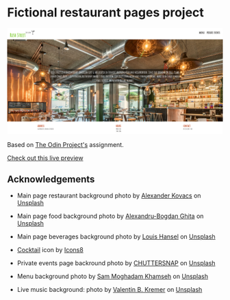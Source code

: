 # Fictional restaurant pages project

![Fictional restaurant pages project](./src/images/preview-image.png)

Based on [The Odin Project's](https://www.theodinproject.com/lessons/node-path-javascript-restaurant-page) assignment.

[Check out this live preview](https://nskills-lab.github.io/restaurant-page/)

## Acknowledgements

- Main page restaurant background photo by <a href="https://unsplash.com/@ajk_th?utm_source=unsplash&utm_medium=referral&utm_content=creditCopyText">Alexander Kovacs</a> on <a href="https://unsplash.com/s/photos/restaurant-interior?utm_source=unsplash&utm_medium=referral&utm_content=creditCopyText">Unsplash</a>

- Main page food background photo by <a href="https://unsplash.com/@bogzilla?utm_source=unsplash&utm_medium=referral&utm_content=creditCopyText">Alexandru-Bogdan Ghita</a> on <a href="https://unsplash.com/s/photos/restaurant-food?utm_source=unsplash&utm_medium=referral&utm_content=creditCopyText">Unsplash</a>

- Main page beverages background photo by <a href="https://unsplash.com/es/@louishansel?utm_source=unsplash&utm_medium=referral&utm_content=creditCopyText">Louis Hansel</a> on <a href="https://unsplash.com/s/photos/restaurant-beverages?utm_source=unsplash&utm_medium=referral&utm_content=creditCopyText">Unsplash</a>

- <a target="_blank" href="https://icons8.com/icon/oyu04mtRGNfE/cocktail">Cocktail</a> icon by <a target="_blank" href="https://icons8.com">Icons8</a>

- Private events page backround photo by <a href="https://unsplash.com/@chuttersnap?utm_source=unsplash&utm_medium=referral&utm_content=creditCopyText">CHUTTERSNAP</a> on <a href="https://unsplash.com/s/photos/banquet?utm_source=unsplash&utm_medium=referral&utm_content=creditCopyText">Unsplash</a>

- Menu background photo by <a href="https://unsplash.com/@sammoqadam?utm_source=unsplash&utm_medium=referral&utm_content=creditCopyText">Sam Moghadam Khamseh</a> on <a href="https://unsplash.com/s/photos/food-menu?utm_source=unsplash&utm_medium=referral&utm_content=creditCopyText">Unsplash</a>

- Live music background: photo by <a href="https://unsplash.com/@vbk_media?utm_source=unsplash&utm_medium=referral&utm_content=creditCopyText">Valentin B. Kremer</a> on <a href="https://unsplash.com/s/photos/restaurant-music?utm_source=unsplash&utm_medium=referral&utm_content=creditCopyText">Unsplash</a>

